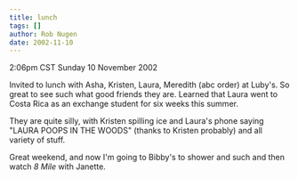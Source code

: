 ```yaml
---
title: lunch
tags: []
author: Rob Nugen
date: 2002-11-10
---
```


<p class=date>2:06pm CST Sunday 10 November 2002</p>

<p>Invited to lunch with Asha, Kristen, Laura, Meredith (abc order) at
Luby's.  So great to see such what good friends they are.  Learned
that Laura went to Costa Rica as an exchange student for six weeks
this summer.</p>

<p>They are quite silly, with Kristen spilling ice and Laura's phone
saying "LAURA POOPS IN THE WOODS" (thanks to Kristen probably) and all
variety of stuff.</p>

<p>Great weekend, and now I'm going to Bibby's to shower and such and
then watch <em>8 Mile</em> with Janette.</p>
